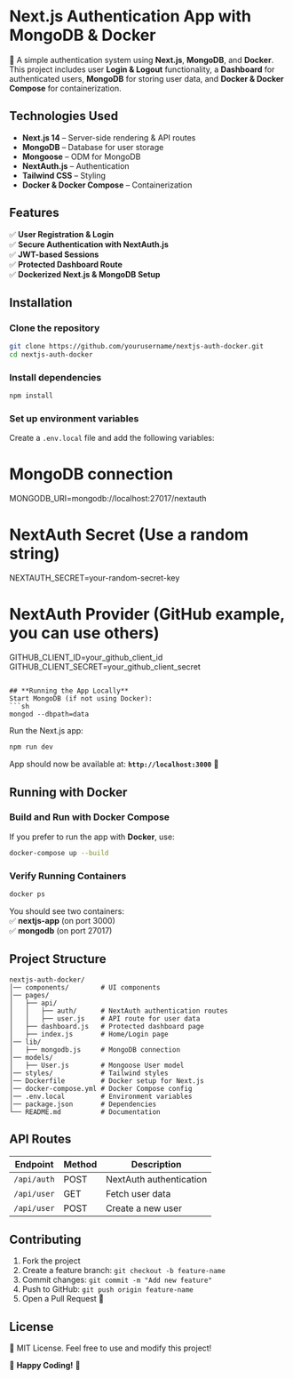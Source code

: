 


# **Next.js Authentication App with MongoDB & Docker**  

🚀 A simple authentication system using **Next.js**, **MongoDB**, and **Docker**. This project includes user **Login & Logout** functionality, a **Dashboard** for authenticated users, **MongoDB** for storing user data, and **Docker & Docker Compose** for containerization.  

## **Technologies Used**  
- **Next.js 14** – Server-side rendering & API routes  
- **MongoDB** – Database for user storage  
- **Mongoose** – ODM for MongoDB  
- **NextAuth.js** – Authentication  
- **Tailwind CSS** – Styling  
- **Docker & Docker Compose** – Containerization  

## **Features**  
✅ **User Registration & Login**  
✅ **Secure Authentication with NextAuth.js**  
✅ **JWT-based Sessions**  
✅ **Protected Dashboard Route**  
✅ **Dockerized Next.js & MongoDB Setup**  

## **Installation**  

### **Clone the repository**  
```sh
git clone https://github.com/yourusername/nextjs-auth-docker.git
cd nextjs-auth-docker
```

### **Install dependencies**  
```sh
npm install
```

### **Set up environment variables**  
Create a `.env.local` file and add the following variables:  

# MongoDB connection
MONGODB_URI=mongodb://localhost:27017/nextauth

# NextAuth Secret (Use a random string)
NEXTAUTH_SECRET=your-random-secret-key

# NextAuth Provider (GitHub example, you can use others)
GITHUB_CLIENT_ID=your_github_client_id
GITHUB_CLIENT_SECRET=your_github_client_secret
```

## **Running the App Locally**  
Start MongoDB (if not using Docker):  
```sh
mongod --dbpath=data
```

Run the Next.js app:  
```sh
npm run dev
```

App should now be available at: **`http://localhost:3000`** 🎉  

## **Running with Docker**  

### **Build and Run with Docker Compose**  
If you prefer to run the app with **Docker**, use:  
```sh
docker-compose up --build
```

### **Verify Running Containers**  
```sh
docker ps
```

You should see two containers:  
✅ **nextjs-app** (on port 3000)  
✅ **mongodb** (on port 27017)  

## **Project Structure**  

```
nextjs-auth-docker/
│── components/        # UI components
│── pages/
│   ├── api/
│   │   ├── auth/      # NextAuth authentication routes
│   │   ├── user.js    # API route for user data
│   ├── dashboard.js   # Protected dashboard page
│   ├── index.js       # Home/Login page
│── lib/
│   ├── mongodb.js     # MongoDB connection
│── models/
│   ├── User.js        # Mongoose User model
│── styles/            # Tailwind styles
│── Dockerfile         # Docker setup for Next.js
│── docker-compose.yml # Docker Compose config
│── .env.local         # Environment variables
│── package.json       # Dependencies
└── README.md          # Documentation
```

## **API Routes**  

| Endpoint              | Method | Description                          |
|-----------------------|--------|--------------------------------------|
| `/api/auth`          | POST   | NextAuth authentication             |
| `/api/user`          | GET    | Fetch user data                     |
| `/api/user`          | POST   | Create a new user                   |

## **Contributing**  
1. Fork the project  
2. Create a feature branch: `git checkout -b feature-name`  
3. Commit changes: `git commit -m "Add new feature"`  
4. Push to GitHub: `git push origin feature-name`  
5. Open a Pull Request 🚀  

## **License**  
📜 MIT License. Feel free to use and modify this project!  

🎉 **Happy Coding!** 🚀  
```
